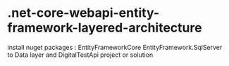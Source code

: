 # .net-core-webapi-entity-framework-layered-architecture
install nuget packages :
EntityFrameworkCore 
EntityFramework.SqlServer
to Data layer and DigitalTestApi project or solution
